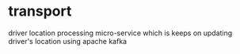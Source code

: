 # transport
driver location processing  micro-service which is keeps on updating driver's location using apache kafka
